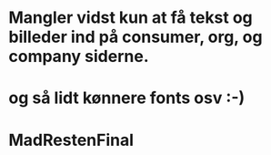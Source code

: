 # Mangler vidst kun at få tekst og billeder ind på consumer, org, og company siderne.
# og så lidt kønnere fonts osv :-)

# MadRestenFinal
